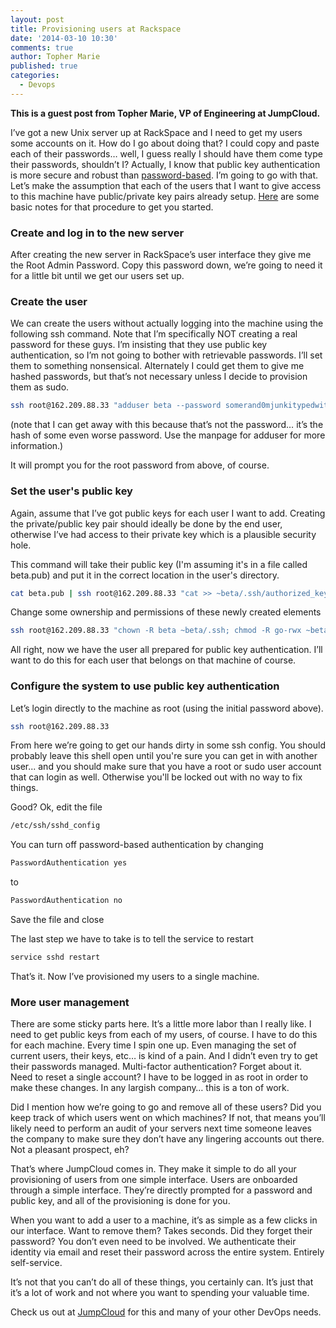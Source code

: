 ```yaml
---
layout: post
title: Provisioning users at Rackspace
date: '2014-03-10 10:30'
comments: true
author: Topher Marie
published: true
categories:
  - Devops
---
```


**This is a guest post from Topher Marie, VP of Engineering at JumpCloud.**

I’ve got a new Unix server up at RackSpace and I need to get my users some
accounts on it. How do I go about doing that? I could copy and paste each of
their passwords… well, I guess really I should have them come type their
passwords, shouldn’t I? Actually, I know that public key authentication is
more secure and robust than [password-based][passwd_vs_pubkey]. I’m going to
go with that. Let’s make the assumption that each of the users that I want to
give access to this machine have public/private key pairs already setup.
[Here][setup_keys] are some basic notes for that procedure to get you started.

<!-- more -->

### Create and log in to the new server

After creating the new server in RackSpace’s user interface they give me the
Root Admin Password. Copy this password down, we’re going to need it for a
little bit until we get our users set up.

### Create the user

We can create the users without actually logging into the machine using the
following ssh command. Note that I’m specifically NOT creating a real password
for these guys. I’m insisting that they use public key authentication, so I’m
not going to bother with retrievable passwords. I’ll set them to something
nonsensical. Alternately I could get them to give me hashed passwords, but
that’s not necessary unless I decide to provision them as sudo.

```sh
ssh root@162.209.88.33 "adduser beta --password somerand0mjunkitypedwithcr@zy$tuff"
```
(note that I can get away with this because that’s not the password… it’s
the hash of some even worse password. Use the manpage for adduser for more
information.)

It will prompt you for the root password from above, of course.

### Set the user's public key

Again, assume that I’ve got public keys for each user I want to add.
Creating the private/public key pair should ideally be done by the end user,
otherwise I’ve had access to their private key which is a plausible security
hole.

This command will take their public key (I'm assuming it's in a file called
beta.pub) and put it in the correct location in the user's directory.

```sh
cat beta.pub | ssh root@162.209.88.33 "cat >> ~beta/.ssh/authorized_keys"
```
Change some ownership and permissions of these newly created elements

```sh
ssh root@162.209.88.33 "chown -R beta ~beta/.ssh; chmod -R go-rwx ~beta/.ssh"
```

All right, now we have the user all prepared for public key authentication.
I’ll want to do this for each user that belongs on that machine of course.

### Configure the system to use public key authentication

Let’s login directly to the machine as root (using the initial password above).

```sh
ssh root@162.209.88.33
```

From here we’re going to get our hands dirty in some ssh config. You should
probably leave this shell open until you're sure you can get in with another
user... and you should make sure that you have a root or sudo user account
that can login as well. Otherwise you'll be locked out with no way to fix
things.

Good? Ok, edit the file

```sh
/etc/ssh/sshd_config
```

You can turn off password-based authentication by changing
```sh
PasswordAuthentication yes
```
to
```sh
PasswordAuthentication no
```
Save the file and close

The last step we have to take is to tell the service to restart
```sh
service sshd restart
```

That’s it. Now I’ve provisioned my users to a single machine.

### More user management

There are some sticky parts here. It’s a little more labor than I really
like. I need to get public keys from each of my users, of course. I have to
do this for each machine. Every time I spin one up. Even managing the set of
current users, their keys, etc… is kind of a pain. And I didn’t even try to
get their passwords managed. Multi-factor authentication? Forget about it.
Need to reset a single account? I have to be logged in as root in order to
make these changes. In any largish company… this is a ton of work.

Did I mention how we’re going to go and remove all of these users? Did you
keep track of which users went on which machines? If not, that means you’ll
likely need to perform an audit of your servers next time someone leaves the
company to make sure they don’t have any lingering accounts out there. Not a
pleasant prospect, eh?

That’s where JumpCloud comes in. They make it simple to do all your
provisioning of users from one simple interface. Users are onboarded through a
simple interface. They’re directly prompted for a password and public key,
and all of the provisioning is done for you.

When you want to add a user to a machine, it’s as simple as a few clicks in
our interface. Want to remove them? Takes seconds. Did they forget their
password? You don’t even need to be involved. We authenticate their identity
via email and reset their password across the entire system. Entirely
self-service.

It’s not that you can’t do all of these things, you certainly can. It’s just
that it’s a lot of work and not where you want to spending your valuable time.

Check us out at [JumpCloud][jumpcloud] for this and many of your other DevOps needs.


[passwd_vs_pubkey]:http://security.stackexchange.com/questions/3887/is-using-a-public-key-for-logging-in-to-ssh-any-better-than-saving-a-password
[setup_keys]:https://help.github.com/articles/generating-ssh-keys
[jumpcloud]:http://www.jumpcloud.com